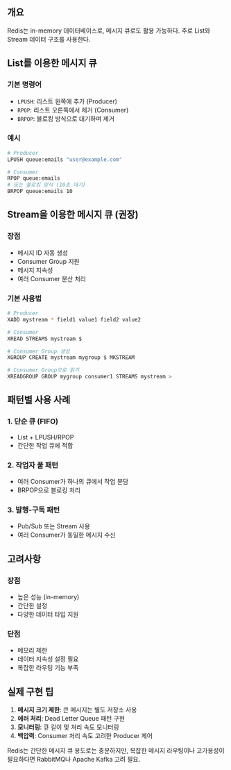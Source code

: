 

## 개요
Redis는 in-memory 데이터베이스로, 메시지 큐로도 활용 가능하다. 주로 List와 Stream 데이터 구조를 사용한다.

## List를 이용한 메시지 큐

### 기본 명령어
- `LPUSH`: 리스트 왼쪽에 추가 (Producer)
- `RPOP`: 리스트 오른쪽에서 제거 (Consumer)
- `BRPOP`: 블로킹 방식으로 대기하며 제거

### 예시
```bash
# Producer
LPUSH queue:emails "user@example.com"

# Consumer
RPOP queue:emails
# 또는 블로킹 방식 (10초 대기)
BRPOP queue:emails 10
```

## Stream을 이용한 메시지 큐 (권장)

### 장점
- 메시지 ID 자동 생성
- Consumer Group 지원
- 메시지 지속성
- 여러 Consumer 분산 처리

### 기본 사용법
```bash
# Producer
XADD mystream * field1 value1 field2 value2

# Consumer
XREAD STREAMS mystream $

# Consumer Group 생성
XGROUP CREATE mystream mygroup $ MKSTREAM

# Consumer Group으로 읽기
XREADGROUP GROUP mygroup consumer1 STREAMS mystream >
```

## 패턴별 사용 사례

### 1. 단순 큐 (FIFO)
- List + LPUSH/RPOP
- 간단한 작업 큐에 적합

### 2. 작업자 풀 패턴
- 여러 Consumer가 하나의 큐에서 작업 분담
- BRPOP으로 블로킹 처리

### 3. 발행-구독 패턴
- Pub/Sub 또는 Stream 사용
- 여러 Consumer가 동일한 메시지 수신

## 고려사항

### 장점
- 높은 성능 (in-memory)
- 간단한 설정
- 다양한 데이터 타입 지원

### 단점
- 메모리 제한
- 데이터 지속성 설정 필요
- 복잡한 라우팅 기능 부족

## 실제 구현 팁

1. **메시지 크기 제한**: 큰 메시지는 별도 저장소 사용
2. **에러 처리**: Dead Letter Queue 패턴 구현
3. **모니터링**: 큐 길이 및 처리 속도 모니터링
4. **백압력**: Consumer 처리 속도 고려한 Producer 제어

Redis는 간단한 메시지 큐 용도로는 충분하지만, 복잡한 메시지 라우팅이나 고가용성이 필요하다면 RabbitMQ나 Apache Kafka 고려 필요.